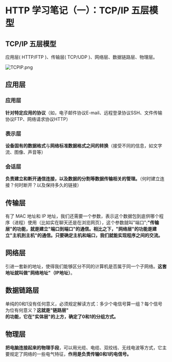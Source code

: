 # HTTP 学习笔记（一）：TCP/IP 五层模型

<a name="1e63bf70"></a>
## TCP/IP 五层模型

应用层( HTTP/FTP )、传输层( TCP/UDP )、网络层、数据链路层、物理层。

![TCPIP.png](https://cdn.nlark.com/yuque/0/2019/png/268093/1556883183933-5cfea18e-f062-4aee-bf0c-161a7ba8424c.png#align=left&display=inline&height=652&name=TCPIP.png&originHeight=877&originWidth=265&size=14893&status=done&width=197)

<a name="dW7KP"></a>
## 应用层

<a name="LtwS4"></a>
### 应用层

**针对特定应用的协议**（如，电子邮件协议E-mail、远程登录协议SSH、文件传输协议FTP、网络请求协议HTTP）

<a name="awtTL"></a>
### 表示层

**设备固有的数据格式**与**网络标准数据格式之间的转换**（接受不同的信息，如文字流、图像、声音等）

<a name="tUSLt"></a>
### 会话层

**负责建立和断开通信连接，以及数据的分割等数据传输相关的管理。**（何时建立连接？何时断开？以及保持多久的链接）

<a name="4umfE"></a>
## 传输层

有了 MAC 地址和 IP 地址，我们还需要一个参数，表示这个数据包到底供哪个程序（进程）使用（比如实在聊天还是在浏览网页），这个参数就叫"端口";**"传输层"的功能，就是建立"****端口到端口****"的通信。相比之下，"网络层"的功能是建立"****主机到主机****"的通信。只要确定主机和端口，我们就能实现****程序之间****的交流。**

<a name="QsRQq"></a>
## 网络层

引进一套新的地址，使得我们能够区分不同的计算机是否属于同一个子网络。**这套地址就叫做"网络地址"（IP地址）**。

<a name="M65XA"></a>
## 数据链路层

单纯的0和1没有任何意义，必须规定解读方式：多少个电信号算一组？每个信号为位有何意义？**这就是"链路层"**<br />**的功能，它在"实体层"的上方，确定了0和1的分组方式。**

<a name="UAJeo"></a>
## 物理层

**把电脑连接起来的物理手段**，可以用光缆、电缆、双绞线、无线电波等方式，它主要规定了网络的一些电气特征，**作用是负责传输0和1的电信号。**



